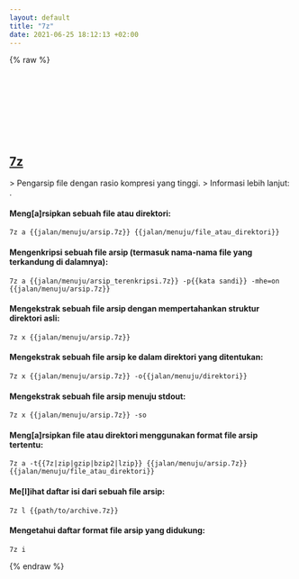 ```yaml
---
layout: default
title: "7z"
date: 2021-06-25 18:12:13 +02:00
---
```

{% raw %}
<h2 id="7z">
  <a href="/id/common/7z.html">7z</a> <a href="#7z"><svg class="icon">
    <use href="/assets/images/unicode_sprite.svg#link" />
  </svg></a>
</h2>
> Pengarsip file dengan rasio kompresi yang tinggi.
> Informasi lebih lanjut: <https://www.7-zip.org>.

#### Meng[a]rsipkan sebuah file atau direktori:
```shell
7z a {{jalan/menuju/arsip.7z}} {{jalan/menuju/file_atau_direktori}}
```
#### Mengenkripsi sebuah file arsip (termasuk nama-nama file yang terkandung di dalamnya):
```shell
7z a {{jalan/menuju/arsip_terenkripsi.7z}} -p{{kata sandi}} -mhe=on {{jalan/menuju/arsip.7z}}
```
#### Mengekstrak sebuah file arsip dengan mempertahankan struktur direktori asli:
```shell
7z x {{jalan/menuju/arsip.7z}}
```
#### Mengekstrak sebuah file arsip ke dalam direktori yang ditentukan:
```shell
7z x {{jalan/menuju/arsip.7z}} -o{{jalan/menuju/direktori}}
```
#### Mengekstrak sebuah file arsip menuju stdout:
```shell
7z x {{jalan/menuju/arsip.7z}} -so
```
#### Meng[a]rsipkan file atau direktori menggunakan format file arsip tertentu:
```shell
7z a -t{{7z|zip|gzip|bzip2|lzip}} {{jalan/menuju/arsip.7z}} {{jalan/menuju/file_atau_direktori}}
```
#### Me[l]ihat daftar isi dari sebuah file arsip:
```shell
7z l {{path/to/archive.7z}}
```
#### Mengetahui daftar format file arsip yang didukung:
```shell
7z i
```
{% endraw %}